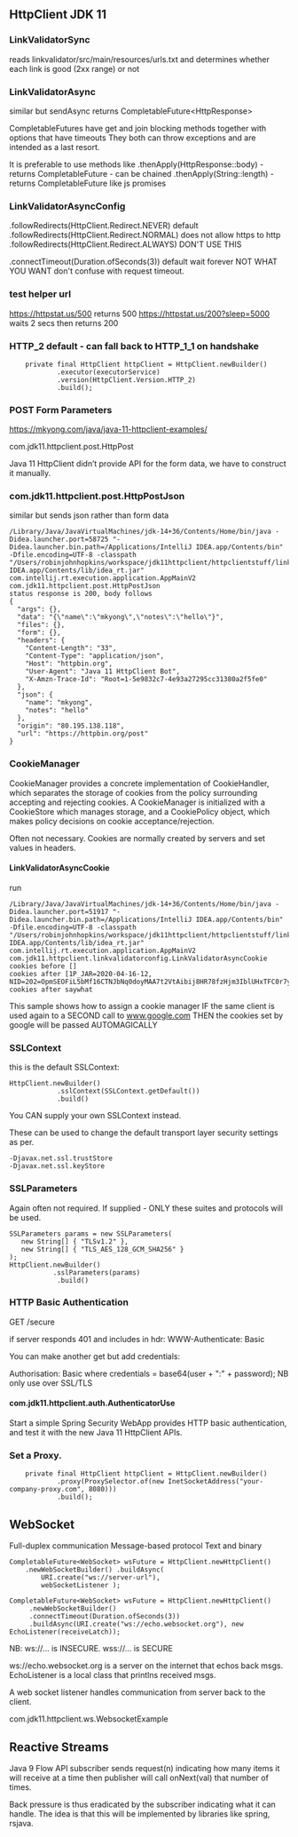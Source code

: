 ## HttpClient JDK 11

### LinkValidatorSync

reads linkvalidator/src/main/resources/urls.txt
and determines whether each link is good (2xx range) or not

### LinkValidatorAsync

similar but sendAsync returns CompletableFuture<HttpResponse<T>>

CompletableFutures have get and join blocking methods together with options that have timeouts
They both can throw exceptions and are intended as a last resort.

It is preferable to use methods like 
.thenApply(HttpResponse::body)      - returns CompletableFuture<String> - can be chained
.thenApply(String::length)          - returns CompletableFuture<Integer> like js promises

### LinkValidatorAsyncConfig

.followRedirects(HttpClient.Redirect.NEVER)     default
.followRedirects(HttpClient.Redirect.NORMAL)    does not allow https to http
.followRedirects(HttpClient.Redirect.ALWAYS)    DON'T USE THIS 

.connectTimeout(Duration.ofSeconds(3))          default wait forever NOT WHAT YOU WANT
    don't confuse with request timeout. 


### test helper url

https://httpstat.us/500                         returns 500
https://httpstat.us/200?sleep=5000              waits 2 secs then returns 200

### HTTP_2 default - can fall back to HTTP_1_1 on handshake

```
    private final HttpClient httpClient = HttpClient.newBuilder()
            .executor(executorService)
            .version(HttpClient.Version.HTTP_2)
            .build();
```

### POST Form Parameters

https://mkyong.com/java/java-11-httpclient-examples/

com.jdk11.httpclient.post.HttpPost

Java 11 HttpClient didn’t provide API for the form data, we have to construct it manually.

### com.jdk11.httpclient.post.HttpPostJson

similar but sends json rather than form data

```
/Library/Java/JavaVirtualMachines/jdk-14+36/Contents/Home/bin/java -Didea.launcher.port=58725 "-Didea.launcher.bin.path=/Applications/IntelliJ IDEA.app/Contents/bin" -Dfile.encoding=UTF-8 -classpath "/Users/robinjohnhopkins/workspace/jdk11httpclient/httpclientstuff/linkvalidator/target/classes:/Applications/IntelliJ IDEA.app/Contents/lib/idea_rt.jar" com.intellij.rt.execution.application.AppMainV2 com.jdk11.httpclient.post.HttpPostJson
status response is 200, body follows
{
  "args": {}, 
  "data": "{\"name\":\"mkyong\",\"notes\":\"hello\"}", 
  "files": {}, 
  "form": {}, 
  "headers": {
    "Content-Length": "33", 
    "Content-Type": "application/json", 
    "Host": "httpbin.org", 
    "User-Agent": "Java 11 HttpClient Bot", 
    "X-Amzn-Trace-Id": "Root=1-5e9832c7-4e93a27295cc31380a2f5fe0"
  }, 
  "json": {
    "name": "mkyong", 
    "notes": "hello"
  }, 
  "origin": "80.195.138.118", 
  "url": "https://httpbin.org/post"
}
```

### CookieManager

CookieManager provides a concrete implementation of CookieHandler, 
which separates the storage of cookies from the policy surrounding 
accepting and rejecting cookies. A CookieManager is initialized with 
a CookieStore which manages storage, and a CookiePolicy object, 
which makes policy decisions on cookie acceptance/rejection.

Often not necessary. Cookies are normally created by servers and set values in headers.


#### LinkValidatorAsyncCookie

run
```
/Library/Java/JavaVirtualMachines/jdk-14+36/Contents/Home/bin/java -Didea.launcher.port=51917 "-Didea.launcher.bin.path=/Applications/IntelliJ IDEA.app/Contents/bin" -Dfile.encoding=UTF-8 -classpath "/Users/robinjohnhopkins/workspace/jdk11httpclient/httpclientstuff/linkvalidator/target/classes:/Applications/IntelliJ IDEA.app/Contents/lib/idea_rt.jar" com.intellij.rt.execution.application.AppMainV2 com.jdk11.httpclient.linkvalidatorconfig.LinkValidatorAsyncCookie
cookies before []
cookies after [1P_JAR=2020-04-16-12, NID=202=OpmSEOFiL5bMf16CTNJbNq0doyMAA7t2VtAibij8HR78fzHjm3IblUHxTFC0r7ynKQ05ixmm72WgiNaE9go8y7PGKwaBZgN2E76N4LF9rWgNOGN7oHMzCR88ifR0UOhf6CsRzuABkE_jzTDeZ7e6Zsd8F8dEXyNi9ZCrxXodas0]
cookies after saywhat
```

This sample shows how to assign a cookie manager
IF the same client is used again to a SECOND call to www.google.com
THEN the cookies set by google will be passed AUTOMAGICALLY


### SSLContext

this is the default SSLContext:

```
HttpClient.newBuilder()
            .sslContext(SSLContext.getDefault())
            .build()
```
You CAN supply your own SSLContext instead.


These can be used to change the default transport layer security settings as per.
```
-Djavax.net.ssl.trustStore
-Djavax.net.ssl.keyStore
```

### SSLParameters

Again often not required. If supplied - ONLY these suites and protocols will be used.
```
SSLParameters params = new SSLParameters(
   new String[] { "TLSv1.2" },
   new String[] { "TLS_AES_128_GCM_SHA256" }
);
HttpClient.newBuilder()
           .sslParameters(params)
            .build()
```

### HTTP Basic Authentication

GET /secure

if server responds 401 and includes in hdr:    WWW-Authenticate: Basic

You can make another get but add credentials:

Authorisation: Basic <credentials>
where credentials = base64(user + ":" + password);
NB only use over SSL/TLS


#### com.jdk11.httpclient.auth.AuthenticatorUse

Start a simple Spring Security WebApp provides HTTP basic authentication, 
and test it with the new Java 11 HttpClient APIs.


### Set a Proxy.

```
	private final HttpClient httpClient = HttpClient.newBuilder()
            .proxy(ProxySelector.of(new InetSocketAddress("your-company-proxy.com", 8080)))
            .build();
```

## WebSocket

Full-duplex communication Message-based protocol
Text and binary

```
CompletableFuture<WebSocket> wsFuture = HttpClient.newHttpClient()
    .newWebSocketBuilder() .buildAsync(
        URI.create("ws://server-url"),
        webSocketListener );
        
CompletableFuture<WebSocket> wsFuture = HttpClient.newHttpClient()
     .newWebSocketBuilder()
     .connectTimeout(Duration.ofSeconds(3))
     .buildAsync(URI.create("ws://echo.websocket.org"), new EchoListener(receiveLatch));
```

NB: ws://...    is INSECURE. wss://... is SECURE

ws://echo.websocket.org     is a server on the internet that echos back msgs.
EchoListener is a local class that printlns received msgs.


A web socket listener handles communication from server back to the client.

com.jdk11.httpclient.ws.WebsocketExample


## Reactive Streams

Java 9 Flow API
subscriber sends request(n) indicating how many items it will receive at a time
then publisher will call onNext(val) that number of times.

Back pressure is thus eradicated by the subscriber indicating what it can handle.
The idea is that this will be implemented by libraries like spring, rsjava.




